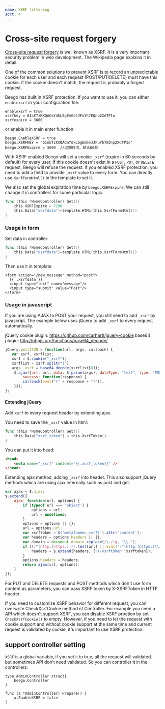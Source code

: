 ```yaml
---
name: XSRF filtering
sort: 4
---
```


# Cross-site request forgery

[Cross-site request forgery](http://en.wikipedia.org/wiki/Cross-site_request_forgery) is well known as XSRF. It is a very important security problem in web development. The Wikipedia page explains it in detail.

One of the common solutions to prevent XSRF is to record an unpredictable cookie for each user and each request (POST/PUT/DELETE) must have this cookie. If the cookie doesn't match, the request is probably a forged request.

Beego has built in XSRF protection. If you want to use it, you can either `enablexsrf` in your configuration file:

    enablexsrf = true
    xsrfkey = 61oETzKXQAGaYdkL5gEmGeJJFuYh7EQnp2XdTP1o
    xsrfexpire = 3600

or enable it in main enter function:

    beego.EnableXSRF = true
    beego.XSRFKEY = "61oETzKXQAGaYdkL5gEmGeJJFuYh7EQnp2XdTP1o"
    beego.XSRFExpire = 3600  //过期时间，默认60秒

With XSRF enabled Beego will set a cookie `_xsrf` (expire in 60 seconds by default) for every user. If this cookie doesn't exist in a `POST`, `PUT`, or `DELETE` request, Beego will refuse the request. If you enabled XSRF protection, you need to add a field to provide `_xsrf` value to every form. You can directly use `XsrfFormHtml()` in the template to set it.

We also set the global expiration time by `beego.XSRFExpire`. We can still change it in controllers for some particular logic:

```go
func (this *HomeController) Get(){
	this.XSRFExpire = 7200
	this.Data["xsrfdata"]=template.HTML(this.XsrfFormHtml())
}
```

### Usage in form

Set data in controller:

```go
func (this *HomeController) Get(){
    this.Data["xsrfdata"]=template.HTML(this.XsrfFormHtml())
}
```

Then use it in template:

    <form action="/new_message" method="post">
      {{ .xsrfdata }}
      <input type="text" name="message"/>
      <input type="submit" value="Post"/>
    </form>

### Usage in javascript

If you are using AJAX to POST your request, you still need to add `_xsrf` by javascript. The example below uses jQuery to add `_xsrf` to every request automatically.

jQuery cookie plugin: https://github.com/carhartl/jquery-cookie
base64 plugin: http://phpjs.org/functions/base64_decode/

```js
jQuery.postJSON = function(url, args, callback) {
   var xsrf, xsrflist;
   xsrf = $.cookie("_xsrf");
   xsrflist = xsrf.split("|");
   args._xsrf = base64_decode(xsrflist[0]);
    $.ajax({url: url, data: $.param(args), dataType: "text", type: "POST",
        success: function(response) {
        callback(eval("(" + response + ")"));
    }});
};
```

#### Extending jQuery

Add `xsrf` to every request header by extending ajax.

You need to save the `_xsrf` value in html:

```go
func (this *HomeController) Get(){
    this.Data["xsrf_token"] = this.XsrfToken()
}
```

You can put it into head:

```html
<head>
    <meta name="_xsrf" content="{{.xsrf_token}}" />
</head>
```
Extending ajax method, adding `_xsrf` into header. This also support jQuery methods which are using ajax internally such as post and get.

```js
var ajax = $.ajax;
$.extend({
    ajax: function(url, options) {
        if (typeof url === 'object') {
            options = url;
            url = undefined;
        }
        options = options || {};
        url = options.url;
        var xsrftoken = $('meta[name=_xsrf]').attr('content');
        var headers = options.headers || {};
        var domain = document.domain.replace(/\./ig, '\\.');
        if (!/^(http:|https:).*/.test(url) || eval('/^(http:|https:)\\/\\/(.+\\.)*' + domain + '.*/').test(url)) {
            headers = $.extend(headers, {'X-Xsrftoken':xsrftoken});
        }
        options.headers = headers;
        return ajax(url, options);
    }
});
```

For PUT and DELETE requests and POST methods which don't use form content as parameters, you can pass XSRF token by X-XSRFToken in HTTP header.

If you need to customize XSRF behavior for different request, you can overwrite CheckXsrfCookie method of Controller. For example you need a API which doesn't support XSRF, you can disable XSRF proction by set `CheckXsrfCookie()` to empty. However, if you need to let the request with cookie support and without cookie support at the same time and current request is validated by cookie, it's important to use XSRF protection.

## support controller setting

`XSRF` is a global variable, if you set it to true, all the request will validated. but sometimes API don't need validated. So you can controller it in the controllers:

```
type AdminController struct{
	beego.Controller
}

func (a *AdminController) Prepare() {
	a.EnableXSRF = false
}
```

